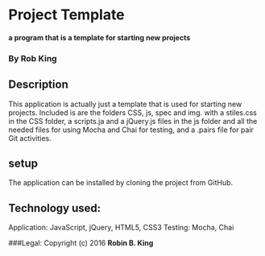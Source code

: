 # Project Template

#### a program that is a template for starting new projects

### By Rob King

## Description
This application is actually just a template that is used for starting new projects. Included is are the folders CSS, js, spec and img. with a stiles.css in the CSS folder, a scripts.ja and a jQuery.js files in the js folder and all the needed files for using Mocha and Chai for testing, and a .pairs file for pair Git activities.

## setup
The application can be installed by cloning the project from GitHub.

## Technology used:
Application: JavaScript, jQuery, HTML5, CSS3
Testing: Mocha, Chai

###Legal:
Copyright (c) 2016 **Robin B. King**
